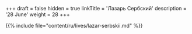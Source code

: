 +++
draft = false
hidden = true
linkTitle = 'Лазарь Сербский'
description = '28 June'
weight = 28
+++

{{% include file="content/ru/lives/lazar-serbskii.md" %}}
